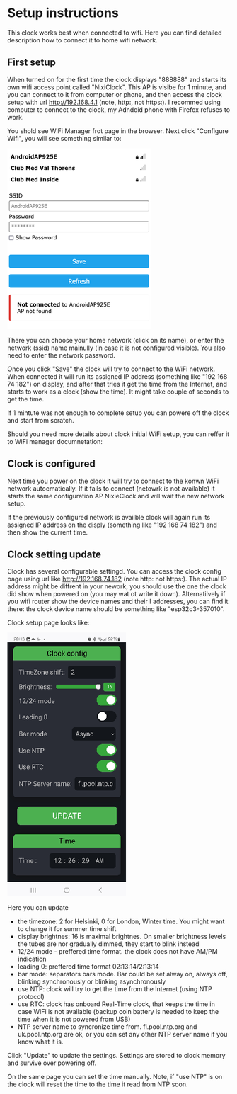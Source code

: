 # Setup instructions

This clock works best when connected to wifi. Here you can find detailed description how to connect it to home wifi network.

## First setup

When turned on for the first time the clock displays "888888" and starts its own wifi access point called "NixiClock". This AP is visibe for 1 minute, and you can connect to
it from computer or phone, and then access the clock setup with url http://192.168.4.1 (note, http:, not https:).
I recommed using computer to connect to the clock, my Adndoid phone with Firefox refuses to work.

You shold see WiFi Manager frot page in the browser. Next click "Configure Wifi", you will see something similar to:

![clock text](https://github.com/alexander-krotov/apollo-clock/blob/main/wifiselect.png?raw=true)

There you can choose your home network (click on its name), or enter the network (ssid) name mainully (in case it is not configured visible).
You also need to enter the network password.

Once you click "Save" the clock will try to connect to the WiFi network. When connected it will run its assigned IP address (something like "192 168 74 182") on display,
and after that tries it get the time from the Internet, and starts to work as a clock (show the time). It might take couple of seconds to get the time.

If 1 mintute was not enough to complete setup you can powere off the clock and start from scratch.

Should you need more details about clock initial WiFi setup, you can reffer it to WiFi manager documnetation: 

## Clock is configured

Next time you power on the clock it will try to connect to the konwn WiFi network autocmatically. If it fails to connect (netowrk is not available) it starts the same
configuration AP NixieClock and will wait the new network setup.

If the previously configured network is availble clock will again run its assigned IP address on the disply (something like "192 168 74 182") and then show the current time.

## Clock setting update

Clock has several configurable settingd. You can access the clock config page using url like http://192.168.74.182 (note http: not https:). The actual IP address might be diffrent 
in your nework, you should use the one the clock did show when powered on (you may wat ot write it down). Alternatilvely if you wifi router show the device names and their I
addresses, you can find it there: the clock device name should be something like "esp32c3-357010".

Clock setup page looks like:

![clock text](https://github.com/alexander-krotov/apollo-clock/blob/main/config.png?raw=true)

Here you can update
- the timezone: 2 for Helsinki, 0 for London, Winter time. You might want to change it for summer time shift
- display brightnes: 16 is maximal brightnes. On smaller brightness levels the tubes are nor gradually dimmed, they start to blink instead
- 12/24 mode - preffered time format. the clock does not have AM/PM indication
- leading 0: preffered time format 02:13:14/2:13:14
- bar mode: separators bars mode. Bar could be set alway on, always off, blinking synchronously or blinking asynchronously
- use NTP: clock will try to get the time from the Internet (using NTP protocol)
- use RTC: clock has onboard Real-Time clock, that keeps the time in case WiFi is not available (backup coin battery is needed to keep the time when it is not powered from USB)
- NTP server name to syncronize time from. fi.pool.ntp.org and uk.pool.ntp.org are ok, or you can set any other NTP server name if you know what it is.

Click "Update" to update the settings. Settings are stored to clock memory and survive over powering off.

On the same page you can set the time manually. Note, if "use NTP" is on the clock will reset the time to the time it read from NTP soon.



